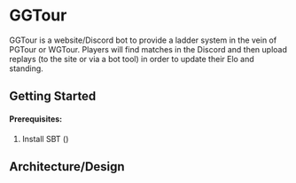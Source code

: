 # GGTour

GGTour is a website/Discord bot to provide a ladder system in the vein of PGTour or WGTour. Players will find matches in the Discord and then upload replays (to the site or via a bot tool) in order to update their Elo and standing.

## Getting Started

#### Prerequisites:
1)  Install SBT ()

## Architecture/Design

#### 
